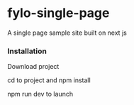 # fylo-single-page
A single page sample site built on next js


### Installation
Download project

cd to project and npm install

npm run dev to launch
